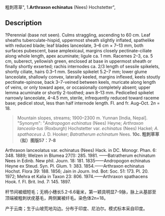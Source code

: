 粗刺荩草",
1.**Arthraxon echinatus** (Nees) Hochstetter",

## Description
?Perennial (base not seen). Culms straggling, ascending to 60 cm. Leaf sheaths tuberculate-hispid, uppermost sheath slightly inflated, spathelike with reduced blade; leaf blades lanceolate, 3–6 cm × 7–13 mm, both surfaces pubescent, base amplexicaul, margins closely pectinate-ciliate along whole length, apex acuminate; ligule ca. 1 mm. Racemes 2–3, ca. 5 cm, suberect, yellowish green, enclosed at base in uppermost sheath or finally shortly exserted; rachis internodes ca. 2/3 length of sessile spikelets, shortly ciliate, hairs 0.3–1 mm. Sessile spikelet 5.2–7 mm; lower glume lanceolate, shallowly convex, laterally keeled, margins inflexed, keels stoutly pectinate-spinose, back 3–7-veined between keels, muricate along length of veins, or only toward apex, or occasionally completely absent; upper lemma acuminate or shortly 2-toothed; awn 8–13 mm. Pedicelled spikelet narrowly lanceolate, 4–4.5 mm, sterile, infrequently reduced toward raceme base; pedicel stout, less than half internode length. Fl. and fr. Aug–Oct. 2*n* = 18.

> Mountain slopes, streams; 1900–2300 m. Yunnan [India, Nepal].
  "Synonym": "*Andropogon echinatus* (Nees) Heyne; *Arthraxon lanceola-tus* (Roxburgh) Hochstetter var. *echinatus* (Nees) Hackel; *A. spathaceus* J. D. Hooker; *Batratherum echinatum* Nees.
**10c. 粗刺草草（拟）图版57：7-8**

Arthraxon lanceolatus var. echinatus (Nees) Hack. in DC. Monogr. Phan. 6: 348. 1889; Welzen in Blumea 27(1): 285. 1981. ——Batratherum echinatum Nees in Edinb. New phil. Journ. 18: 181. 1835——Andropogon echinatus Heyne ex Steud. Syn. Pl. Glum. 1: 383. 1854.——Arthraxon echinatus Hochst. Flora 39: 188. 1856; Jain in Journ. Ind. Bot: Soc. 51: 173. Pl. 20. 1972; Mehra et Kalia in Taxon 23: 806. 1974.——Arthraxon spathacens Hook. f. Fl. Brit. Ind. 7: 145. 1897.

秆节间被细短毛；无柄小穗长5.2-6.6毫米，第一颖具明显7-9脉，脉上从基部至顶端被粗刺状疣基毛，两侧翼被纤毛。染色体2n=18。

产于云南；生于山坡荒地沟边。分布于印度、尼泊尔。模式标本采自印度。
